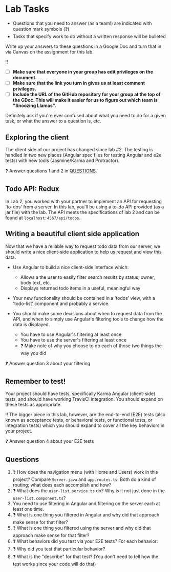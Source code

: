# Lab Tasks

- Questions that you need to answer (as a team!) are indicated with question
mark symbols (:question:)
- Tasks that specify work to do without a written response will be bulleted

Write up your answers to these questions in a Google Doc and turn that in via
Canvas on the assignment for this lab.

:bangbang: 
   * [ ] __Make sure that everyone in your group has edit privileges on the document.__
   * [ ] __Make sure that the link you turn in gives us at least comment privileges.__
   * [ ] __Include the URL of the GitHub repository for your group at the top of the
       GDoc. This will make it easier for us to figure out which team is "Snoozing Llamas".__

Definitely ask if you're ever confused about what you need to do for a given task, or 
what the answer to a question is, etc.

## Exploring the client

The client side of our project has changed since lab #2. The testing is
handled in two new places (Angular spec files for testing Angular and e2e tests) 
with new tools (Jasmine/Karma and Protractor).

:question: Answer questions 1 and 2 in [QUESTIONS](#questions).

## Todo API: Redux

In Lab 2, you worked with your partner to implement an API for requesting
'to-dos' from a server. In this lab, you'll be using a to-do API provided
(as a jar file) with the lab. The API meets the specifications of lab 2 and
can be found at `localhost:4567/api/todos`.

## Writing a beautiful client side application

Now that we have a reliable way to request todo data from our server,
we should write a nice client-side application to help us request and view
this data.

- Use Angular to build a nice client-side interface which:
    - Allows a the user to easily filter search results by status, owner,
      body text, etc.
    - Displays returned todo items in a useful, meaningful way

- Your new functionality should be contained in a 'todos' view, 
with a 'todo-list' component and probably a service.

- You should make some decisions about when to request data from the API,
and when to simply use Angular's filtering tools to change how
the data is displayed. 

   - You have to use Angular's filtering at least once
   - You have to use the server's filtering at least once
   - :question: Make note of why you choose to do each of those two things the way you did
   
:question: Answer question 3 about your filtering

## Remember to test!

Your project should have tests, specifically Karma Angular (client-side) tests, 
and should have working TravisCI integration. You should expand on these tests as
appropriate. 

:bangbang: The bigger piece in this lab, however, are the end-to-end (E2E) tests 
(also known as acceptance tests,
or behavioral tests, or functional tests, or integration tests) which you should
expand to cover all the
key behaviors in your project. 

:question: Answer question 4 about your E2E tests

## Questions

1. :question: How does the navigation menu (with Home and Users) work in this project? Compare `Server.java` 
and `app.routes.ts`. Both do a kind of routing; what does each accomplish and how?
1. :question: What does the `user-list.service.ts` do? Why is it not just done in
the `user-list.component.ts`?
1. You need to use filtering in Angular and filtering on the server each at least one time.
  1. :question: What is one thing you filtered in Angular and why did that approach make sense for that filter?
  1. :question: What is one thing you filtered using the server and why did that approach make sense for that filter?
1. :question: What behaviors did you test via your E2E tests? For each behavior:
  1. :question: Why did you test that particular behavior?
  1. :question: What is the "describe" for that test? (You don't need to tell how the test works since your code will do that)
